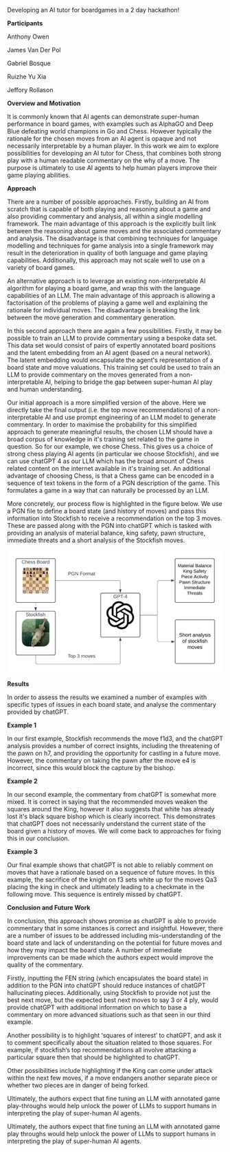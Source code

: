 Developing an AI tutor for boardgames in a 2 day hackathon!

**Participants**

Anthony Owen

James Van Der Pol

Gabriel Bosque

Ruizhe Yu Xia

Jeffory Rollason

**Overview and Motivation**

It is commonly known that AI agents can demonstrate super-human
performance in board games, with examples such as AlphaGO and Deep Blue
defeating world champions in Go and Chess. However typically the
rationale for the chosen moves from an AI agent is opaque and not
necessarily interpretable by a human player. In this work we aim to
explore possibilities for developing an AI tutor for Chess, that
combines both strong play with a human readable commentary on the why of
a move. The purpose is ultimately to use AI agents to help human players
improve their game playing abilities.

**Approach**

There are a number of possible approaches. Firstly, building an AI from
scratch that is capable of both playing and reasoning about a game and
also providing commentary and analysis, all within a single modelling
framework. The main advantage of this approach is the explicitly built
link between the reasoning about game moves and the associated
commentary and analysis. The disadvantage is that combining techniques
for language modelling and techniques for game analysis into a single
framework may result in the deterioration in quality of both language
and game playing capabilities. Additionally, this approach may not scale
well to use on a variety of board games.

An alternative approach is to leverage an existing non-interpretable AI
algorithm for playing a board game, and wrap this with the language
capabilities of an LLM. The main advantage of this approach is allowing
a factorisation of the problems of playing a game well and explaining
the rationale for individual moves. The disadvantage is breaking the
link between the move generation and commentary generation.

In this second approach there are again a few possibilities. Firstly, it
may be possible to train an LLM to provide commentary using a bespoke
data set. This data set would consist of pairs of expertly annotated
board positions and the latent embedding from an AI agent (based on a
neural network). The latent embedding would encapsulate the agent's
representation of a board state and move valuations. This training set
could be used to train an LLM to provide commentary on the moves
generated from a non-interpretable AI, helping to bridge the gap between
super-human AI play and human understanding.

Our initial approach is a more simplified version of the above. Here we
directly take the final output (i.e. the top move recommendations) of a
non-interpretable AI and use prompt engineering of an LLM model to
generate commentary. In order to maximise the probability for this
simplified approach to generate meaningful results, the chosen LLM
should have a broad corpus of knowledge in it's training set related to
the game in question. So for our example, we chose Chess. This gives us
a choice of strong chess playing AI agents (in particular we choose
Stockfish), and we can use chatGPT 4 as our LLM which has the broad
amount of Chess related content on the internet available in it's
training set. An additional advantage of choosing Chess, is that a Chess
game can be encoded in a sequence of text tokens in the form of a PGN
description of the game. This formulates a game in a way that can
naturally be processed by an LLM.

More concretely, our process flow is highlighted in the figure below. We
use a PGN file to define a board state (and history of moves) and pass
this information into Stockfish to receive a recommendation on the top 3
moves. These are passed along with the PGN into chatGPT which is tasked
with providing an analysis of material balance, king safety, pawn
structure, immediate threats and a short analysis of the Stockfish
moves.

![Process Flow](./Images/ChessTutorProcessFlow.png)

**Results**

In order to assess the results we examined a number of examples with
specific types of issues in each board state, and analyse the commentary
provided by chatGPT.

**Example 1**

In our first example, Stockfish recommends the move f1d3, and the
chatGPT analysis provides a number of correct insights, including the
threatening of the pawn on h7, and providing the opportunity for
castling in a future move. However, the commentary on taking the pawn
after the move e4 is incorrect, since this would block the
capture by the bishop.

**Example 2**

In our second example, the commentary from chatGPT is somewhat more
mixed. It is correct in saying that the recommended moves weaken the
squares around the King, however it also suggests that white has already
lost it's black square bishop which is clearly incorrect. This
demonstrates that chatGPT does not necessarily understand the current
state of the board given a history of moves. We will come back to
approaches for fixing this in our conclusion.

**Example 3**

Our final example shows that chatGPT is not able to reliably comment on
moves that have a rationale based on a sequence of future moves. In this
example, the sacrifice of the
knight on f3 sets white up for the moves Qa3
placing the king in check and ultimately leading to a checkmate in the
following move. This sequence is entirely missed by chatGPT.

**Conclusion and Future Work**

In conclusion, this approach shows promise as chatGPT is able to provide commentary that in some instances is correct and insightful. However, there are a number of issues to be addressed including mis-understanding of the board state and lack of understanding on the potential for future moves and how they may impact the board state. A number of immediate improvements can be made which the authors expect would improve the quality of the commentary.

Firstly, inputting the FEN string (which encapsulates the board state) in addition to the PGN into chatGPT should reduce instances of chatGPT hallucinating pieces. Additionally, using Stockfish to provide not just the best next move, but the expected best next moves to say 3 or 4 ply, would provide chatGPT with additional information on which to base a commentary on more advanced situations such as that seen in our third example.

Another possibility is to highlight ‘squares of interest’ to chatGPT, and ask it to comment specifically about the situation related to those squares. For example, if stockfish’s top recommendations all involve attacking a particular square then that should be highlighted to chatGPT. 

Other possibilities include highlighting if the King can come under attack within the next few moves, if a move endangers another separate piece or whether two pieces are in danger of being forked. 

Ultimately, the authors expect that fine tuning an LLM with annotated game play-throughs would help unlock the power of LLMs to support humans in interpreting the play of super-human AI agents.


Ultimately, the authors expect that fine tuning an LLM with annotated
game play throughs would help unlock the power of LLMs to support humans
in interpreting the play of super-human AI agents.
